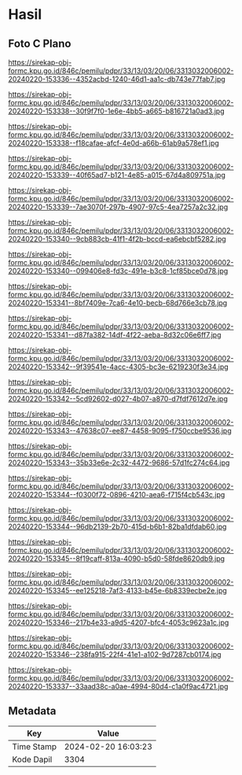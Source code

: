 # Hasil

## Foto C Plano

https://sirekap-obj-formc.kpu.go.id/846c/pemilu/pdpr/33/13/03/20/06/3313032006002-20240220-153336--4352acbd-1240-46d1-aa1c-db743e77fab7.jpg

https://sirekap-obj-formc.kpu.go.id/846c/pemilu/pdpr/33/13/03/20/06/3313032006002-20240220-153338--30f9f7f0-1e6e-4bb5-a665-b816721a0ad3.jpg

https://sirekap-obj-formc.kpu.go.id/846c/pemilu/pdpr/33/13/03/20/06/3313032006002-20240220-153338--f18cafae-afcf-4e0d-a66b-61ab9a578ef1.jpg

https://sirekap-obj-formc.kpu.go.id/846c/pemilu/pdpr/33/13/03/20/06/3313032006002-20240220-153339--40f65ad7-b121-4e85-a015-67d4a809751a.jpg

https://sirekap-obj-formc.kpu.go.id/846c/pemilu/pdpr/33/13/03/20/06/3313032006002-20240220-153339--7ae3070f-297b-4907-97c5-4ea7257a2c32.jpg

https://sirekap-obj-formc.kpu.go.id/846c/pemilu/pdpr/33/13/03/20/06/3313032006002-20240220-153340--9cb883cb-41f1-4f2b-bccd-ea6ebcbf5282.jpg

https://sirekap-obj-formc.kpu.go.id/846c/pemilu/pdpr/33/13/03/20/06/3313032006002-20240220-153340--099406e8-fd3c-491e-b3c8-1cf85bce0d78.jpg

https://sirekap-obj-formc.kpu.go.id/846c/pemilu/pdpr/33/13/03/20/06/3313032006002-20240220-153341--8bf7409e-7ca6-4e10-becb-68d766e3cb78.jpg

https://sirekap-obj-formc.kpu.go.id/846c/pemilu/pdpr/33/13/03/20/06/3313032006002-20240220-153341--d87fa382-14df-4f22-aeba-8d32c06e6ff7.jpg

https://sirekap-obj-formc.kpu.go.id/846c/pemilu/pdpr/33/13/03/20/06/3313032006002-20240220-153342--9f39541e-4acc-4305-bc3e-6219230f3e34.jpg

https://sirekap-obj-formc.kpu.go.id/846c/pemilu/pdpr/33/13/03/20/06/3313032006002-20240220-153342--5cd92602-d027-4b07-a870-d7fdf7612d7e.jpg

https://sirekap-obj-formc.kpu.go.id/846c/pemilu/pdpr/33/13/03/20/06/3313032006002-20240220-153343--47638c07-ee87-4458-9095-f750ccbe9536.jpg

https://sirekap-obj-formc.kpu.go.id/846c/pemilu/pdpr/33/13/03/20/06/3313032006002-20240220-153343--35b33e6e-2c32-4472-9686-57d1fc274c64.jpg

https://sirekap-obj-formc.kpu.go.id/846c/pemilu/pdpr/33/13/03/20/06/3313032006002-20240220-153344--f0300f72-0896-4210-aea6-f715f4cb543c.jpg

https://sirekap-obj-formc.kpu.go.id/846c/pemilu/pdpr/33/13/03/20/06/3313032006002-20240220-153344--96db2139-2b70-415d-b6b1-82ba1dfdab60.jpg

https://sirekap-obj-formc.kpu.go.id/846c/pemilu/pdpr/33/13/03/20/06/3313032006002-20240220-153345--8f19caff-813a-4090-b5d0-58fde8620db9.jpg

https://sirekap-obj-formc.kpu.go.id/846c/pemilu/pdpr/33/13/03/20/06/3313032006002-20240220-153345--ee125218-7af3-4133-b45e-6b8339ecbe2e.jpg

https://sirekap-obj-formc.kpu.go.id/846c/pemilu/pdpr/33/13/03/20/06/3313032006002-20240220-153346--217b4e33-a9d5-4207-bfc4-4053c9623a1c.jpg

https://sirekap-obj-formc.kpu.go.id/846c/pemilu/pdpr/33/13/03/20/06/3313032006002-20240220-153346--238fa915-22f4-41e1-a102-9d7287cb0174.jpg

https://sirekap-obj-formc.kpu.go.id/846c/pemilu/pdpr/33/13/03/20/06/3313032006002-20240220-153337--33aad38c-a0ae-4994-80d4-c1a0f9ac4721.jpg


## Metadata

| Key        | Value               |
| ---------- | ------------------- |
| Time Stamp | 2024-02-20 16:03:23 |
| Kode Dapil | 3304                |



